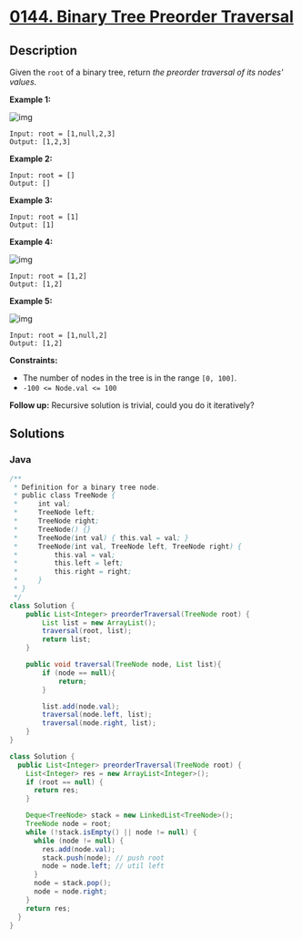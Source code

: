 # [0144. Binary Tree Preorder Traversal](https://leetcode-cn.com/problems/binary-tree-preorder-traversal/)

## Description




Given the `root` of a binary tree, return *the preorder traversal of its nodes' values*.

 

**Example 1:**

![img](https://assets.leetcode.com/uploads/2020/09/15/inorder_1.jpg)

```
Input: root = [1,null,2,3]
Output: [1,2,3]
```

**Example 2:**

```
Input: root = []
Output: []
```

**Example 3:**

```
Input: root = [1]
Output: [1]
```

**Example 4:**

![img](https://assets.leetcode.com/uploads/2020/09/15/inorder_5.jpg)

```
Input: root = [1,2]
Output: [1,2]
```

**Example 5:**

![img](https://assets.leetcode.com/uploads/2020/09/15/inorder_4.jpg)

```
Input: root = [1,null,2]
Output: [1,2]
```

 

**Constraints:**

- The number of nodes in the tree is in the range `[0, 100]`.
- `-100 <= Node.val <= 100`

 

**Follow up:** Recursive solution is trivial, could you do it iteratively?

## Solutions



### Java

```java
/**
 * Definition for a binary tree node.
 * public class TreeNode {
 *     int val;
 *     TreeNode left;
 *     TreeNode right;
 *     TreeNode() {}
 *     TreeNode(int val) { this.val = val; }
 *     TreeNode(int val, TreeNode left, TreeNode right) {
 *         this.val = val;
 *         this.left = left;
 *         this.right = right;
 *     }
 * }
 */
class Solution {
    public List<Integer> preorderTraversal(TreeNode root) {
        List list = new ArrayList();
        traversal(root, list);
        return list;
    }

    public void traversal(TreeNode node, List list){
        if (node == null){
            return;
        }

        list.add(node.val);
        traversal(node.left, list);
        traversal(node.right, list);
    }
}

class Solution {
  public List<Integer> preorderTraversal(TreeNode root) {
    List<Integer> res = new ArrayList<Integer>();
    if (root == null) {
      return res;
    }

    Deque<TreeNode> stack = new LinkedList<TreeNode>();
    TreeNode node = root;
    while (!stack.isEmpty() || node != null) {
      while (node != null) {
        res.add(node.val);
        stack.push(node); // push root
        node = node.left; // util left
      }
      node = stack.pop();
      node = node.right;
    }
    return res;
  }
}
```



 